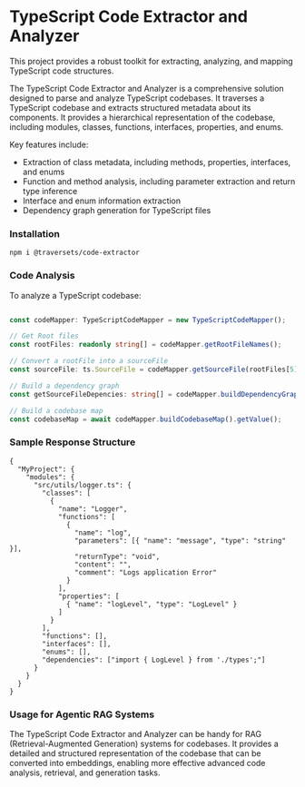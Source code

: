 # TypeScript Code Extractor and Analyzer

This project provides a robust toolkit for extracting, analyzing, and mapping TypeScript code structures.

The TypeScript Code Extractor and Analyzer is a comprehensive solution designed to parse and analyze TypeScript codebases. It traverses a TypeScript codebase and extracts structured metadata about its components. It provides a hierarchical representation of the codebase, including modules, classes, functions, interfaces, properties, and enums.

Key features include:

- Extraction of class metadata, including methods, properties, interfaces, and enums
- Function and method analysis, including parameter extraction and return type inference
- Interface and enum information extraction
- Dependency graph generation for TypeScript files

### Installation
```
npm i @traversets/code-extractor
```

### Code Analysis

To analyze a TypeScript codebase:

```typescript

const codeMapper: TypeScriptCodeMapper = new TypeScriptCodeMapper();

// Get Root files
const rootFiles: readonly string[] = codeMapper.getRootFileNames();

// Convert a rootFile into a sourceFile
const sourceFile: ts.SourceFile = codeMapper.getSourceFile(rootFiles[5]);

// Build a dependency graph
const getSourceFileDepencies: string[] = codeMapper.buildDependencyGraph(sourceFile);

// Build a codebase map
const codebaseMap = await codeMapper.buildCodebaseMap().getValue();
```

### Sample Response Structure
```
{
  "MyProject": {
    "modules": {
      "src/utils/logger.ts": {
        "classes": [
          {
            "name": "Logger",
            "functions": [
              {
                "name": "log",
                "parameters": [{ "name": "message", "type": "string" }],
                "returnType": "void",
                "content": "",
                "comment": "Logs application Error"
              }
            ],
            "properties": [
              { "name": "logLevel", "type": "LogLevel" }
            ]
          }
        ],
        "functions": [],
        "interfaces": [],
        "enums": [],
        "dependencies": ["import { LogLevel } from './types';"]
      }
    }
  }
}

```

### Usage for Agentic RAG Systems
The TypeScript Code Extractor and Analyzer can be handy for RAG (Retrieval-Augmented Generation) systems for codebases. It provides a detailed and structured representation of the codebase that can be converted into embeddings, enabling more effective advanced code analysis, retrieval, and generation tasks.

